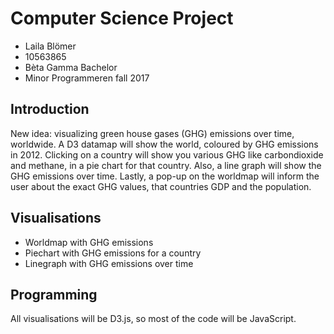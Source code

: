 # Computer Science Project
* Laila Blömer 
* 10563865
* Bèta Gamma Bachelor
* Minor Programmeren fall 2017

## Introduction
New idea: visualizing green house gases (GHG) emissions over time, worldwide. A D3 datamap will show the world, coloured by GHG emissions in 2012. Clicking on a country will show you various GHG like carbondioxide and methane, in a pie chart for that country. Also, a line graph will show the GHG emissions over time. Lastly, a pop-up on the worldmap will inform the user about the exact GHG values, that countries GDP and the population. 

## Visualisations
* Worldmap with GHG emissions
* Piechart with GHG emissions for a country
* Linegraph with GHG emissions over time

## Programming
All visualisations will be D3.js, so most of the code will be JavaScript. 
